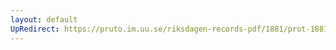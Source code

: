 ```yaml
---
layout: default
UpRedirect: https://pruto.im.uu.se/riksdagen-records-pdf/1881/prot-1881--ak--010.pdf
---
```

